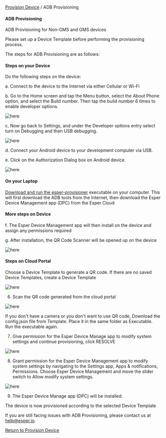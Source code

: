[Provision Device](../index.md) / ADB Provisioning

#### ADB Provisioning

ADB Provisioning for Non-GMS and GMS devices

Please set up a Device Template before performing the provisioning process.

The steps for ADB Provisioning are as follows:

#### Steps on your Device

Do the following steps on the device:

a. Connect to the device to the Internet via either Cellular or Wi-Fi

b. Go to the Home screen and tap the Menu button, select the About Phone option, and select the Build number. Then tap the build number 6 times to enable developer options.

![here](../../images/2_ADB.png)

c. Now go back to Settings, and under the Developer options entry select turn on Debugging and then USB debugging.

  ![here](../../images/1_ADB_a.png)

d. Connect your Android device to your development computer via USB.

e. Click on the Authorization Dialog box on Android device.

 ![here](../../images/3_ADB.png)
     
     
#### On your Laptop

[Download and run the esper-provisioner](downloadexecutable.md) executable on your computer. This will first download the ADB tools from the Internet, then download the Esper Device Management app (DPC) from the Esper Cloud
     
   
#### More steps on Device
 f. The Esper Device Management app will then install on the device and assign any permissions required
     
 g. After installation, the QR Code Scanner will be opened up on the device
     
 ![here](../../images/1_PD.png)
     
     
#### Steps on Cloud Portal

Choose a Device Template to generate a QR code. If there are no saved Device Templates, create a Device Template
 
 ![here](../../images/temp_1.png)




6. Scan the QR code generated from the cloud portal

 ![here](../../images/1_PD.png)
 
If you don't have a camera or you don't want to use QR code, Download the config.json file from Template. Place it in the same folder as Executable. Run the executable again. 

7. Give permission for the Esper Device Manage app to modify system settings and continue provisioning, click RESOLVE

![here](../../images/10_PD.png)

8. Grant permission for the Esper Device Management app to modify system settings by navigating to the Settings app, Apps & notifications, 
Permissions. Choose Esper Device Management and move the slider switch to Allow modify system settings.

![here](../../images/11_PD.png)

9. The Esper Device Manage app (DPC) will be installed.

The device is now provisioned according to the selected Device Template
     
     
     
If you are still facing issues with ADB Provisioning, please contact us at help@esper.io.

[Return to Provision Device](../index.md)
